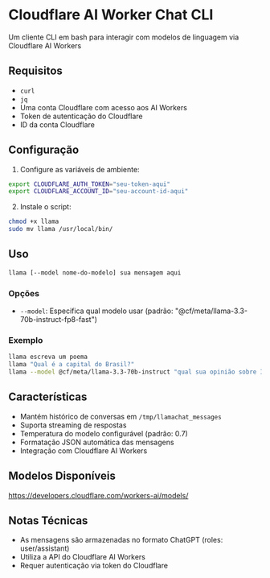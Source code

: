 # Cloudflare AI Worker Chat CLI

Um cliente CLI em bash para interagir com modelos de linguagem via Cloudflare AI Workers

## Requisitos

- `curl`
- `jq`
- Uma conta Cloudflare com acesso aos AI Workers
- Token de autenticação do Cloudflare
- ID da conta Cloudflare

## Configuração

1. Configure as variáveis de ambiente:
```bash
export CLOUDFLARE_AUTH_TOKEN="seu-token-aqui"
export CLOUDFLARE_ACCOUNT_ID="seu-account-id-aqui"
```

2. Instale o script:
```bash
chmod +x llama
sudo mv llama /usr/local/bin/
```

## Uso

```bash
llama [--model nome-do-modelo] sua mensagem aqui
```

### Opções

- `--model`: Especifica qual modelo usar (padrão: "@cf/meta/llama-3.3-70b-instruct-fp8-fast")

### Exemplo

```bash
llama escreva um poema
llama "Qual é a capital do Brasil?"
llama --model @cf/meta/llama-3.3-70b-instruct "qual sua opinião sobre IA?"
```

## Características

- Mantém histórico de conversas em `/tmp/llamachat_messages`
- Suporta streaming de respostas
- Temperatura do modelo configurável (padrão: 0.7)
- Formatação JSON automática das mensagens
- Integração com Cloudflare AI Workers

## Modelos Disponíveis
https://developers.cloudflare.com/workers-ai/models/

## Notas Técnicas

- As mensagens são armazenadas no formato ChatGPT (roles: user/assistant)
- Utiliza a API do Cloudflare AI Workers
- Requer autenticação via token do Cloudflare
